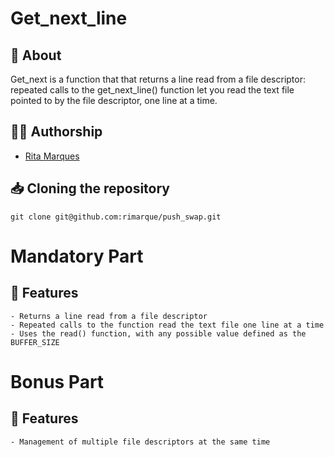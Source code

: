 # **Get_next_line**

## :speech_balloon: **About**
Get_next is a function that that returns a line read from a file descriptor:
repeated calls to the get_next_line() function let you read the text file pointed to by the file descriptor, one line at a time.

## 🙋‍♀️ **Authorship**
- [Rita Marques](https://github.com/rimarque)

## :inbox_tray: **Cloning the repository**

```shell
git clone git@github.com:rimarque/push_swap.git 
```

# Mandatory Part

## 💎 **Features**
```
- Returns a line read from a file descriptor
- Repeated calls to the function read the text file one line at a time
- Uses the read() function, with any possible value defined as the BUFFER_SIZE
```

# Bonus Part

## 💎 **Features**
```
- Management of multiple file descriptors at the same time
```
